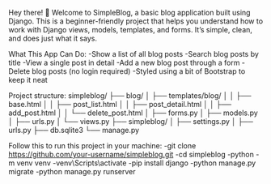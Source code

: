 Hey there! 👋
Welcome to SimpleBlog, a basic blog application built using Django. This is a beginner-friendly project that helps you understand how to work with Django views, models, templates, and forms. It’s simple, clean, and does just what it says.

What This App Can Do:
-Show a list of all blog posts
-Search blog posts by title
-View a single post in detail
-Add a new blog post through a form
-Delete blog posts (no login required)
-Styled using a bit of Bootstrap to keep it neat

Project structure:
simpleblog/
├── blog/
│   ├── templates/blog/
│   │   ├── base.html
│   │   ├── post_list.html
│   │   ├── post_detail.html
│   │   ├── add_post.html
│   │   └── delete_post.html
│   ├── forms.py
│   ├── models.py
│   ├── urls.py
│   └── views.py
├── simpleblog/
│   ├── settings.py
│   ├── urls.py
├── db.sqlite3
└── manage.py

Follow this to run this project in your machine:
-git clone https://github.com/your-username/simpleblog.git
-cd simpleblog
-python -m venv venv
-venv\Scripts\activate
-pip install django
-python manage.py migrate
-python manage.py runserver


